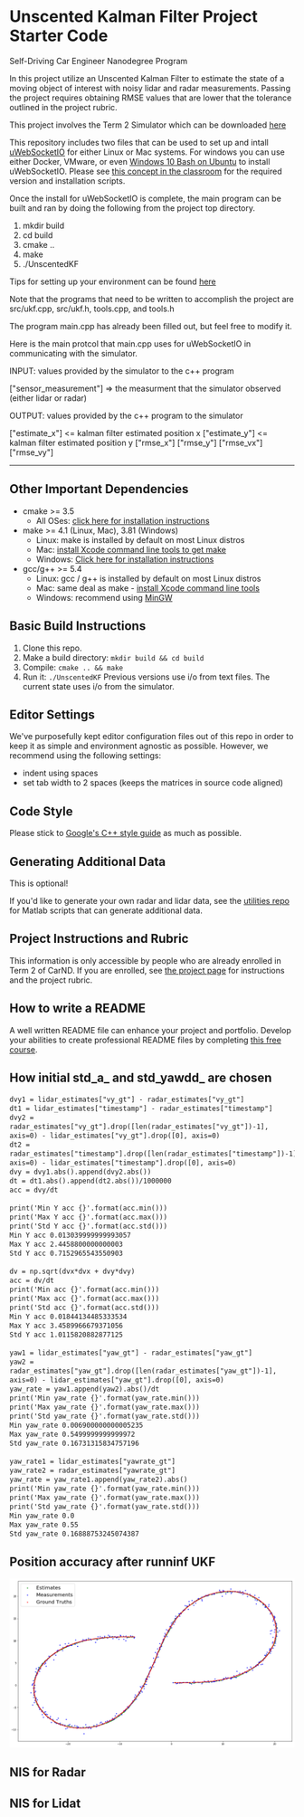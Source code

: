 # Unscented Kalman Filter Project Starter Code
Self-Driving Car Engineer Nanodegree Program

In this project utilize an Unscented Kalman Filter to estimate the state of a moving object of interest with noisy lidar and radar measurements. Passing the project requires obtaining RMSE values that are lower that the tolerance outlined in the project rubric. 

This project involves the Term 2 Simulator which can be downloaded [here](https://github.com/udacity/self-driving-car-sim/releases)

This repository includes two files that can be used to set up and intall [uWebSocketIO](https://github.com/uWebSockets/uWebSockets) for either Linux or Mac systems. For windows you can use either Docker, VMware, or even [Windows 10 Bash on Ubuntu](https://www.howtogeek.com/249966/how-to-install-and-use-the-linux-bash-shell-on-windows-10/) to install uWebSocketIO. Please see [this concept in the classroom](https://classroom.udacity.com/nanodegrees/nd013/parts/40f38239-66b6-46ec-ae68-03afd8a601c8/modules/0949fca6-b379-42af-a919-ee50aa304e6a/lessons/f758c44c-5e40-4e01-93b5-1a82aa4e044f/concepts/16cf4a78-4fc7-49e1-8621-3450ca938b77) for the required version and installation scripts.

Once the install for uWebSocketIO is complete, the main program can be built and ran by doing the following from the project top directory.

1. mkdir build
2. cd build
3. cmake ..
4. make
5. ./UnscentedKF

Tips for setting up your environment can be found [here](https://classroom.udacity.com/nanodegrees/nd013/parts/40f38239-66b6-46ec-ae68-03afd8a601c8/modules/0949fca6-b379-42af-a919-ee50aa304e6a/lessons/f758c44c-5e40-4e01-93b5-1a82aa4e044f/concepts/23d376c7-0195-4276-bdf0-e02f1f3c665d)

Note that the programs that need to be written to accomplish the project are src/ukf.cpp, src/ukf.h, tools.cpp, and tools.h

The program main.cpp has already been filled out, but feel free to modify it.

Here is the main protcol that main.cpp uses for uWebSocketIO in communicating with the simulator.


INPUT: values provided by the simulator to the c++ program

["sensor_measurement"] => the measurment that the simulator observed (either lidar or radar)


OUTPUT: values provided by the c++ program to the simulator

["estimate_x"] <= kalman filter estimated position x
["estimate_y"] <= kalman filter estimated position y
["rmse_x"]
["rmse_y"]
["rmse_vx"]
["rmse_vy"]

---

## Other Important Dependencies
* cmake >= 3.5
  * All OSes: [click here for installation instructions](https://cmake.org/install/)
* make >= 4.1 (Linux, Mac), 3.81 (Windows)
  * Linux: make is installed by default on most Linux distros
  * Mac: [install Xcode command line tools to get make](https://developer.apple.com/xcode/features/)
  * Windows: [Click here for installation instructions](http://gnuwin32.sourceforge.net/packages/make.htm)
* gcc/g++ >= 5.4
  * Linux: gcc / g++ is installed by default on most Linux distros
  * Mac: same deal as make - [install Xcode command line tools](https://developer.apple.com/xcode/features/)
  * Windows: recommend using [MinGW](http://www.mingw.org/)

## Basic Build Instructions

1. Clone this repo.
2. Make a build directory: `mkdir build && cd build`
3. Compile: `cmake .. && make`
4. Run it: `./UnscentedKF` Previous versions use i/o from text files.  The current state uses i/o
from the simulator.

## Editor Settings

We've purposefully kept editor configuration files out of this repo in order to
keep it as simple and environment agnostic as possible. However, we recommend
using the following settings:

* indent using spaces
* set tab width to 2 spaces (keeps the matrices in source code aligned)

## Code Style

Please stick to [Google's C++ style guide](https://google.github.io/styleguide/cppguide.html) as much as possible.

## Generating Additional Data

This is optional!

If you'd like to generate your own radar and lidar data, see the
[utilities repo](https://github.com/udacity/CarND-Mercedes-SF-Utilities) for
Matlab scripts that can generate additional data.

## Project Instructions and Rubric

This information is only accessible by people who are already enrolled in Term 2
of CarND. If you are enrolled, see [the project page](https://classroom.udacity.com/nanodegrees/nd013/parts/40f38239-66b6-46ec-ae68-03afd8a601c8/modules/0949fca6-b379-42af-a919-ee50aa304e6a/lessons/c3eb3583-17b2-4d83-abf7-d852ae1b9fff/concepts/f437b8b0-f2d8-43b0-9662-72ac4e4029c1)
for instructions and the project rubric.

## How to write a README
A well written README file can enhance your project and portfolio.  Develop your abilities to create professional README files by completing [this free course](https://www.udacity.com/course/writing-readmes--ud777).


## How initial std_a_ and std_yawdd_ are chosen
```
dvy1 = lidar_estimates["vy_gt"] - radar_estimates["vy_gt"]
dt1 = lidar_estimates["timestamp"] - radar_estimates["timestamp"]
dvy2 = radar_estimates["vy_gt"].drop([len(radar_estimates["vy_gt"])-1], axis=0) - lidar_estimates["vy_gt"].drop([0], axis=0)
dt2 = radar_estimates["timestamp"].drop([len(radar_estimates["timestamp"])-1], axis=0) - lidar_estimates["timestamp"].drop([0], axis=0)
dvy = dvy1.abs().append(dvy2.abs())
dt = dt1.abs().append(dt2.abs())/1000000
acc = dvy/dt

print('Min Y acc {}'.format(acc.min()))
print('Max Y acc {}'.format(acc.max()))
print('Std Y acc {}'.format(acc.std()))
Min Y acc 0.013039999999993057
Max Y acc 2.4458800000000003
Std Y acc 0.7152965543550903

dv = np.sqrt(dvx*dvx + dvy*dvy)
acc = dv/dt
print('Min acc {}'.format(acc.min()))
print('Max acc {}'.format(acc.max()))
print('Std acc {}'.format(acc.std()))
Min Y acc 0.01844134485333534
Max Y acc 3.4589966679371056
Std Y acc 1.0115820882877125

yaw1 = lidar_estimates["yaw_gt"] - radar_estimates["yaw_gt"]
yaw2 = radar_estimates["yaw_gt"].drop([len(radar_estimates["yaw_gt"])-1], axis=0) - lidar_estimates["yaw_gt"].drop([0], axis=0)
yaw_rate = yaw1.append(yaw2).abs()/dt
print('Min yaw_rate {}'.format(yaw_rate.min()))
print('Max yaw_rate {}'.format(yaw_rate.max()))
print('Std yaw_rate {}'.format(yaw_rate.std()))
Min yaw_rate 0.006900000000005235
Max yaw_rate 0.5499999999999972
Std yaw_rate 0.16731315834757196

yaw_rate1 = lidar_estimates["yawrate_gt"]
yaw_rate2 = radar_estimates["yawrate_gt"]
yaw_rate = yaw_rate1.append(yaw_rate2).abs()
print('Min yaw_rate {}'.format(yaw_rate.min()))
print('Max yaw_rate {}'.format(yaw_rate.max()))
print('Std yaw_rate {}'.format(yaw_rate.std()))
Min yaw_rate 0.0
Max yaw_rate 0.55
Std yaw_rate 0.16888753245074387
```

## Position accuracy after runninf UKF
![Position Accuracy](https://github.com/VenkatRepaka/CarND-Unscented-Kalman-Filter-Project/blob/master/visualizations/17_27_Position_Accuracy.png)

## NIS for Radar

## NIS for Lidat